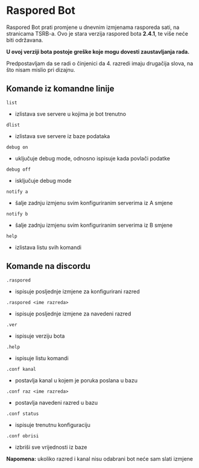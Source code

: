 # Raspored Bot

Raspored Bot prati promjene u dnevnim izmjenama rasporeda sati, na stranicama TSRB-a.
Ovo je stara verzija raspored bota **2.4.1**, te više neće biti održavana.

**U ovoj verziji bota postoje greške koje mogu dovesti zaustavljanja rada.**

Predpostavljam da se radi o činjenici da 4. razredi imaju drugačija slova, na što nisam mislio pri dizajnu.

## Komande iz komandne linije

`list`
- izlistava sve servere u kojima je bot trenutno

`dlist`
- izlistava sve servere iz baze podataka

`debug on`
- uključuje debug mode, odnosno ispisuje kada povlači podatke

`debug off`
- isključuje debug mode

`notify a`
- šalje zadnju izmjenu svim konfiguriranim serverima iz A smjene

`notify b`
- šalje zadnju izmjenu svim konfiguriranim serverima iz B smjene

`help`
- izlistava listu svih komandi


## Komande na discordu

`.raspored`
- ispisuje posljednje izmjene za konfigurirani razred

`.raspored <ime razreda>`
- ispisuje posljednje izmjene za navedeni razred

`.ver`
- ispisuje verziju bota

`.help`
- ispisuje listu komandi

`.conf kanal`
- postavlja kanal u kojem je poruka poslana u bazu

`.conf raz <ime razreda>`
- postavlja navedeni razred u bazu

`.conf status`
- ispisuje trenutnu konfiguraciju

`.conf obrisi`
- izbriši sve vrijednosti iz baze

**Napomena:** ukoliko razred i kanal nisu odabrani bot neće sam slati izmjene


